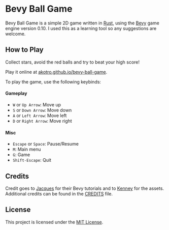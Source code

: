 # Bevy Ball Game

Bevy Ball Game is a simple 2D game written in [Rust](https://www.rust-lang.org/), using the [Bevy](https://bevyengine.org/) game engine version 0.10. I used this as a learning tool so any suggestions are welcome.
</br>

## How to Play

Collect stars, avoid the red balls and try to beat your high score!</br>

Play it online at [akotro.github.io/bevy-ball-game](https://akotro.github.io/bevy-ball-game/).</br>

To play the game, use the following keybinds:

#### Gameplay

- `W` or `Up Arrow`: Move up
- `S` or `Down Arrow`: Move down
- `A` or `Left Arrow`: Move left
- `D` or `Right Arrow`: Move right

#### Misc

- `Escape` or `Space`: Pause/Resume
- `M`: Main menu
- `G`: Game
- `Shift-Escape`: Quit

## Credits

Credit goes to [Jacques](https://www.youtube.com/@jacques-dev) for their Bevy tutorials and to [Kenney](https://www.kenney.nl/) for the assets.
Additional credits can be found in the [CREDITS](credits/CREDITS.md) file.

## License

This project is licensed under the [MIT License](LICENSE).
